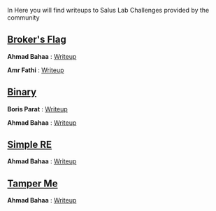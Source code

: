 In Here you will find writeups to Salus Lab Challenges provided by the community 

## [Broker's Flag](/Broker_Flag/Readme.md)

**Ahmad Bahaa** : [Writeup](https://patch8.com/saluslab-mqtt-challenge/)

**Amr Fathi** : [Writeup](/Broker_Flag/AmrFathi.pdf)

## [Binary](/Binary/Readme.md)

**Boris Parat** : [Writeup](/Binary/BorisParat.md)

**Ahmad Bahaa** : [Writeup](https://patch8.com/saluslab-python-challenge-for-beginners/?fbclid=IwAR0O5bKQhyzECpxNJ2ABSMBVouhBnbM24JFVIGW75Pxi0GKr8TbQnpmT-kI)

## [Simple RE](/Simple_RE/Readme.md)
**Ahmad Bahaa** : [Writeup](https://patch8.com/saluslab-re-challenge-for-beginners/?fbclid=IwAR1bz4J1OxAv0HWBwQ697AyjVJJso-sFkTWoxtPeJoE4mlOGN_kcGRWp6Fc)

## [Tamper Me](/Tamper_Me/Readme.md)
**Ahmad Bahaa** : [Writeup](https://patch8.com/saluslab-re-challenge-for-beginners/?fbclid=IwAR1bz4J1OxAv0HWBwQ697AyjVJJso-sFkTWoxtPeJoE4mlOGN_kcGRWp6Fc)
